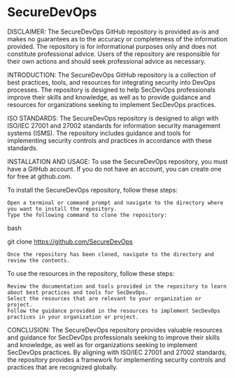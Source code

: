 # SecureDevOps

DISCLAIMER:
The SecureDevOps GitHub repository is provided as-is and makes no guarantees as to the accuracy or completeness of the information provided. The repository is for informational purposes only and does not constitute professional advice. Users of the repository are responsible for their own actions and should seek professional advice as necessary.

INTRODUCTION:
The SecureDevOps GitHub repository is a collection of best practices, tools, and resources for integrating security into DevOps processes. The repository is designed to help SecDevOps professionals improve their skills and knowledge, as well as to provide guidance and resources for organizations seeking to implement SecDevOps practices.

ISO STANDARDS:
The SecureDevOps repository is designed to align with ISO/IEC 27001 and 27002 standards for information security management systems (ISMS). The repository includes guidance and tools for implementing security controls and practices in accordance with these standards.

INSTALLATION AND USAGE:
To use the SecureDevOps repository, you must have a GitHub account. If you do not have an account, you can create one for free at github.com.

To install the SecureDevOps repository, follow these steps:

    Open a terminal or command prompt and navigate to the directory where you want to install the repository.
    Type the following command to clone the repository:

bash

git clone https://github.com/SecureDevOps

    Once the repository has been cloned, navigate to the directory and review the contents.

To use the resources in the repository, follow these steps:

    Review the documentation and tools provided in the repository to learn about best practices and tools for SecDevOps.
    Select the resources that are relevant to your organization or project.
    Follow the guidance provided in the resources to implement SecDevOps practices in your organization or project.

CONCLUSION:
The SecureDevOps repository provides valuable resources and guidance for SecDevOps professionals seeking to improve their skills and knowledge, as well as for organizations seeking to implement SecDevOps practices. By aligning with ISO/IEC 27001 and 27002 standards, the repository provides a framework for implementing security controls and practices that are recognized globally.
